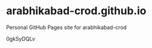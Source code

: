 # arabhikabad-crod.github.io
Personal GitHub Pages site for arabhikabad-crod





























































0gkSyDQLv
